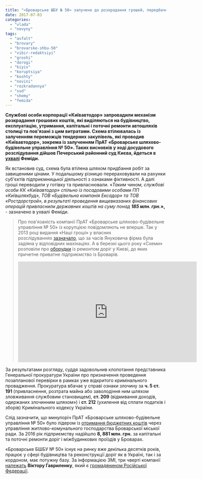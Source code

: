 ```yaml
---
title: "«Броварське ШБУ № 50» залучене до розкрадання грошей, передбачених на будівництво доріг"
date: 2017-07-03
categories: 
  - "vlada"
  - "novyny"
tags: 
  - "asfalt"
  - "brovary"
  - "brovarske-shbu-50"
  - "vibir-redaktsiyi"
  - "groshi"
  - "dorogi"
  - "kiyiv"
  - "koruptsiya"
  - "koshty"
  - "novini"
  - "rozkradannya"
  - "sud"
  - "shemy"
  - "femida"
---
```


**Службові особи корпорації «Київавтодор» запровадили механізм розкрадання грошових коштів, які виділяються на будівництво, експлуатацію, утримання, капітальні і поточні ремонти автошляхів столиці та пов'язані з цим витратами. Схема втілювалась із залученням переможців тендерних закупівель, які проводив «Київавтодор», зокрема із залученням ПрАТ «Броварське шляхово-будівельне управління № 50». Таких висновків у ході досудового розслідування дійшов Печерський районний суд Києва, йдеться в [ухвалі](http://www.reyestr.court.gov.ua/Review/67046324) Феміди.**

Як встановив суд, схема була втілена шляхом придбання робіт за завищеними цінами. У подальшому різницю перераховували на рахунки суб'єктів підприємницької діяльності з ознаками фіктивності. А далі гроші переводили у готівку та привласнювали. «_Таким чином, службові особи КК «Київавтодор» спільно із посадовими особами ПП «Київшляхбуд», ТОВ «Будівельна компанія Ексадор» та ТОВ «Ростдорстрой», в результаті проведення вищевказаних фінансових операцій привласнили державних коштів на суму понад **185 млн. грн.**_**»,** - зазначено в ухвалі Феміди.

> Про пов'язаність компанії ПрАТ «Броварське шляхово-будівельне управління № 50» із корупцією повідомляють не вперше. Так у 2013 році видання «Наші гроші» у власних розслідуваннях [зазначало](http://nashigroshi.org/2013/04/30/demishkan-i-joho-komandos/), що за часів Януковича фірма була задіяна у відповідних махінаціях. А в березні цього року «Схеми» розповіли про [оборудки](https://www.radiosvoboda.org/a/28400623.html) із ремонтом доріг у Києві, до яких причетне приватне підприємство із Броварів.
> 
> <iframe src="https://www.youtube.com/embed/ISrxwcGVR88" width="560" height="315" frameborder="0" allowfullscreen="allowfullscreen"></iframe>

За результатами розгляду, суддя задовольнив клопотання представника Генеральної прокуратури України про призначення проведення позапланової перевірки в рамках уже відкритого кримінального провадження. Прокуратура вбачає у справі ознаки злочину за **ч. 5 ст. 191** (привласнення, розтрата майна або заволодіння ним шляхом зловживання службовим становищем), **ст. 209** (відмивання доходів, одержаних злочинним шляхом») і **ст. 212** (ухилення від сплати податків і зборів) Кримінального кодексу України.

Слід зазначити, що минулоріч ПрАТ «Броварське шляхово-будівельне управління № 50» було лідером із [отримання бюджетних коштів](https://mpz.brovary.org/hto-otrymuye-najbilshe-koshtiv-vid-upravlinnya-zhkg-v-brovarah/) через управління житлово-комунального господарства Броварської міської ради. За 2016 рік підприємству надійшло **8, 881 млн. грн.** за капітальні та поточні ремонти доріг і міжбудинкових проїздів у Броварах.

«Броварське БШБУ № 50» існує на ринку вже декілька десятків років, працює у сфері будівництва та реконструкції доріг як в Україні, так і за кордоном, має потужну базу. За інформацією ЗМІ, три чверті компанії [належать](https://www.radiosvoboda.org/a/28400623.html) **Віктору Гавриленку**, який є [громадянином Російської Федерації](http://nashigroshi.org/2013/04/30/demishkan-i-joho-komandos/).
